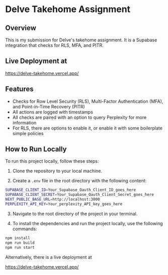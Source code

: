 # Delve Takehome Assignment

## Overview

This is my submission for Delve's takehome assignment. It is a Supabase integration that checks for RLS, MFA, and PITR.

## Live Deployment at
https://delve-takehome.vercel.app/

## Features

- Checks for Row Level Security (RLS), Multi-Factor Authentication (MFA), and Point-in-Time Recovery (PITR)
- All actions are logged with timestamps
- All checks are paired with an option to query Perplexity for more information
- For RLS, there are options to enable it, or enable it with some boilerplate simple policies

## How to Run Locally

To run this project locally, follow these steps:

1. Clone the repository to your local machine.

2. Create a `.env` file in the root directory with the following content:
```bash
SUPABASE_CLIENT_ID=Your_Supabase_Oauth_Client_ID_goes_here
SUPABASE_CLIENT_SECRET=Your_Supabase_Oauth_Client_Secret_goes_here
NEXT_PUBLIC_BASE_URL=http://localhost:3000
PERPLEXITY_API_KEY=Your_perplexity_API_key_goes_here
```

3. Navigate to the root directory of the project in your terminal.

4. To install the dependencies and run the project locally, use the following commands:

```bash
npm install
npm run build
npm run start
```


Alternatively, there is a live deployment at

https://delve-takehome.vercel.app/